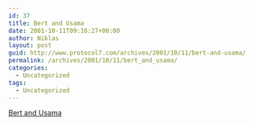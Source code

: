 ```yaml
---
id: 37
title: Bert and Usama
date: 2001-10-11T09:16:27+00:00
author: Niklas
layout: post
guid: http://www.protocol7.com/archives/2001/10/11/bert-and-usama/
permalink: /archives/2001/10/11/bert_and_usama/
categories:
  - Uncategorized
tags:
  - Uncategorized
---
```

<div class='microid-e2de8fecb0cca3ffcca84c26e2912c3117077b3a'>
  <p>
    <a href="http://www.lindqvist.com/bert.php">Bert and Usama</a>
  </p>
</div>